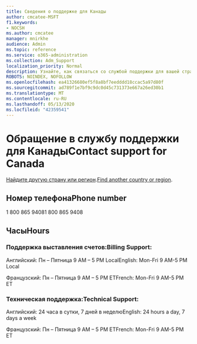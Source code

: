```yaml
---
title: Сведения о поддержке для Канады
author: cmcatee-MSFT
f1.keywords:
- NOCSH
ms.author: cmcatee
manager: mnirkhe
audience: Admin
ms.topic: reference
ms.service: o365-administration
ms.collection: Adm_Support
localization_priority: Normal
description: Узнайте, как связаться со службой поддержки для вашей страны или региона.
ROBOTS: NOINDEX, NOFOLLOW
ms.openlocfilehash: ea41326680ef5f8a8bf7eedddd18ccac5a97d80f
ms.sourcegitcommit: ad789f1e7bf9c9dc0d45c731373e667a26ed30b1
ms.translationtype: MT
ms.contentlocale: ru-RU
ms.lasthandoff: 05/13/2020
ms.locfileid: "42359541"
---
```

# <a name="contact-support-for-canada"></a><span data-ttu-id="f60fd-103">Обращение в службу поддержки для Канады</span><span class="sxs-lookup"><span data-stu-id="f60fd-103">Contact support for Canada</span></span>

<span data-ttu-id="f60fd-104">[Найдите другую страну или регион](../contact-support-for-business-products.md).</span><span class="sxs-lookup"><span data-stu-id="f60fd-104">[Find another country or region](../contact-support-for-business-products.md).</span></span>

## <a name="phone-number"></a><span data-ttu-id="f60fd-105">Номер телефона</span><span class="sxs-lookup"><span data-stu-id="f60fd-105">Phone number</span></span>
<span data-ttu-id="f60fd-106">1 800 865 9408</span><span class="sxs-lookup"><span data-stu-id="f60fd-106">1 800 865 9408</span></span>

## <a name="hours"></a><span data-ttu-id="f60fd-107">Часы</span><span class="sxs-lookup"><span data-stu-id="f60fd-107">Hours</span></span>
### <a name="billing-support"></a><span data-ttu-id="f60fd-108">Поддержка выставления счетов:</span><span class="sxs-lookup"><span data-stu-id="f60fd-108">Billing Support:</span></span>

<span data-ttu-id="f60fd-109">Английский: Пн – Пятница 9 AM – 5 PM Local</span><span class="sxs-lookup"><span data-stu-id="f60fd-109">English: Mon-Fri 9 AM-5 PM Local</span></span>

<span data-ttu-id="f60fd-110">Французский: Пн – Пятница 9 AM – 5 PM ET</span><span class="sxs-lookup"><span data-stu-id="f60fd-110">French: Mon-Fri 9 AM-5 PM ET</span></span>

### <a name="technical-support"></a><span data-ttu-id="f60fd-111">Техническая поддержка:</span><span class="sxs-lookup"><span data-stu-id="f60fd-111">Technical Support:</span></span>

<span data-ttu-id="f60fd-112">Английский: 24 часа в сутки, 7 дней в неделю</span><span class="sxs-lookup"><span data-stu-id="f60fd-112">English: 24 hours a day, 7 days a week</span></span>

<span data-ttu-id="f60fd-113">Французский: Пн – Пятница 9 AM – 5 PM ET</span><span class="sxs-lookup"><span data-stu-id="f60fd-113">French: Mon-Fri 9 AM-5 PM ET</span></span>
